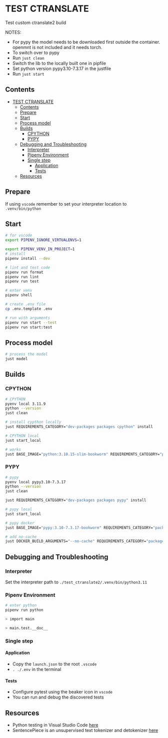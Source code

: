 # TEST CTRANSLATE

Test custom ctranslate2 build

NOTES:

- For pypy the model needs to be downloaded first outside the container. openmnt is not included and it needs torch.
- To switch over to pypy
- Run `just clean`
- Switch the lib to the locally built one in pipfile
- Set python version pypy3.10-7.3.17 in the justfile
- Run `just start`

## Contents

- [TEST CTRANSLATE](#test-ctranslate)
  - [Contents](#contents)
  - [Prepare](#prepare)
  - [Start](#start)
  - [Process model](#process-model)
  - [Builds](#builds)
    - [CPYTHON](#cpython)
    - [PYPY](#pypy)
  - [Debugging and Troubleshooting](#debugging-and-troubleshooting)
    - [Interpreter](#interpreter)
    - [Pipenv Environment](#pipenv-environment)
    - [Single step](#single-step)
      - [Application](#application)
      - [Tests](#tests)
  - [Resources](#resources)

## Prepare

If using `vscode` remember to set your interpreter location to `.venv/bin/python`

## Start

```sh
# for vscode
export PIPENV_IGNORE_VIRTUALENVS=1

export PIPENV_VENV_IN_PROJECT=1
# install
pipenv install --dev

# lint and test code
pipenv run format
pipenv run lint
pipenv run test

# enter venv
pipenv shell

# create .env file
cp .env.template .env

# run with arguments
pipenv run start --test
pipenv run start:test
```

## Process model

```sh
# process the model
just model
```

## Builds

### CPYTHON

```sh
# CPYTHON
pyenv local 3.11.9
python --version
just clean 

# install cypthon locally
just REQUIREMENTS_CATEGORY="dev-packages packages cpython" install

# CPYTHON local
just start_local

# works
just BASE_IMAGE="python:3.10.15-slim-bookworm" REQUIREMENTS_CATEGORY="packages cpython" start
```

### PYPY

```sh
# pypy
pyenv local pypy3.10-7.3.17
python --version
just clean 

just REQUIREMENTS_CATEGORY="dev-packages packages pypy" install

# pypy local 
just start_local

# pypy docker 
just BASE_IMAGE="pypy:3.10-7.3.17-bookworm" REQUIREMENTS_CATEGORY="packages pypy" start

# add no-cache
just DOCKER_BUILD_ARGUMENTS="--no-cache" REQUIREMENTS_CATEGORY="packages pypy" start
```

## Debugging and Troubleshooting

### Interpreter

Set the interpreter path to `./test_ctranslate2/.venv/bin/python3.11`

### Pipenv Environment

```sh
# enter python
pipenv run python

> import main

> main.test.__doc__
```

### Single step

#### Application

- Copy the `launch.json` to the root `.vscode`
- `. ./.env` in the terminal

#### Tests

- Configure pytest using the beaker icon in `vscode`
- You can run and debug the discovered tests

## Resources

- Python testing in Visual Studio Code [here](https://code.visualstudio.com/docs/python/testing#_example-test-walkthroughs)
- SentencePiece is an unsupervised text tokenizer and detokenizer [here](https://github.com/google/sentencepiece)
